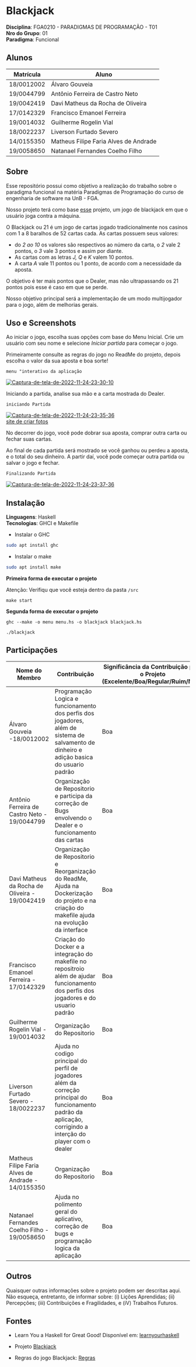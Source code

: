 # Blackjack

**Disciplina**: FGA0210 - PARADIGMAS DE PROGRAMAÇÃO - T01 <br>
**Nro do Grupo**: 01<br>
**Paradigma**: Funcional<br>

## Alunos
|Matrícula | Aluno |
| -- | -- |
| 18/0012002 |  Álvaro Gouveia |
| 19/0044799 |  Antônio Ferreira de Castro Neto |
| 19/0042419 |  Davi Matheus da Rocha de Oliveira |
| 17/0142329 |  Francisco Emanoel Ferreira |
| 19/0014032 |  Guilherme Rogelin Vial |
| 18/0022237 |  Liverson Furtado Severo |
| 14/0155350 |  Matheus Filipe Faria Alves de Andrade |
| 19/0058650 |  Natanael Fernandes Coelho Filho |

## Sobre 
Esse repositório possui como objetivo a realização do trabalho sobre o paradigma funcional na matéria Paradigmas de Programação do curso de engenharia de software na UnB - FGA. 

Nosso projeto terá como base [esse](https://github.com/UnBParadigmas2021-2/2021.2_G5_Funcional_Blackjack) projeto, um jogo de blackjack em que o usuário joga contra a máquina. 

O Blackjack ou 21 é um jogo de cartas jogado tradicionalmente nos casinos com 1 a 8 baralhos de 52 cartas cada. As cartas possuem seus valores: 

- do _2 ao 10_ os valores são respectivos ao número da carta, o _2_ vale 2 pontos, o _3_ vale 3 pontos e assim por diante.
- As cartas com as letras _J, Q_ e _K_ valem 10 pontos.
- A carta _A_ vale 11 pontos ou 1 ponto, de acordo com a necessidade da aposta.

O objetivo é ter mais pontos que o Dealer, mas não ultrapassando os 21 pontos pois esse é caso em que se perde.

Nosso objetivo principal será a implementação de um modo multijogador para o jogo, além de melhorias gerais.

## Uso e Screenshots

Ao iniciar o jogo, escolha suas opções com base do Menu Inicial. Crie um usuário com seu nome e selecione _Iniciar partida_ para começar o jogo.

Primeiramente consulte as regras do jogo no ReadMe do projeto, depois escolha o valor da sua aposta e boa sorte! 

```
menu "interativo da aplicação
```
<a href="https://ibb.co/RC1Py1T"><img src="https://i.ibb.co/fCbtvbd/Captura-de-tela-de-2022-11-24-23-30-10.png" alt="Captura-de-tela-de-2022-11-24-23-30-10" border="0"></a>

Iniciando a partida, analise sua mão e a carta mostrada do Dealer.

```
iniciando Partida
```
<a href="https://ibb.co/714SCrx"><img src="https://i.ibb.co/YLZNQf4/Captura-de-tela-de-2022-11-24-23-35-36.png" alt="Captura-de-tela-de-2022-11-24-23-35-36" border="0"></a><br /><a target='_blank' href='https://pt-br.imgbb.com/'>site de criar fotos</a><br />

No decorrer do jogo, você pode dobrar sua aposta, comprar outra carta ou fechar suas cartas.

Ao final de cada partida será mostrado se você ganhou ou perdeu a aposta, e o total do seu dinheiro. A partir daí, você pode começar outra partida ou salvar o jogo e fechar.

```
Finalizando Partida
```
<a href="https://ibb.co/SwMVw2H"><img src="https://i.ibb.co/ZzFcz3v/Captura-de-tela-de-2022-11-24-23-37-36.png" alt="Captura-de-tela-de-2022-11-24-23-37-36" border="0"></a>

## Instalação 
**Linguagens**: Haskell<br>
**Tecnologias**: GHCI e Makefile<br>

- Instalar o GHC
```bash
sudo apt install ghc
```
- Instalar o make
```bash
sudo apt install make
```

**Primeira forma de executar o projeto**

Atenção: Verifiqu que você esteja dentro da pasta `/src`

```
make start
```

**Segunda forma de executar o projeto**
```
ghc --make -o menu menu.hs -o blackjack blackjack.hs

./blackjack
```

## Participações
| Nome do Membro                           | Contribuição                                         | Significância da Contribuição para o Projeto (Excelente/Boa/Regular/Ruim/Nula) |
| ---------------------------------------- | ---------------------------------------------------- | ------------------------------------------------------------------------------ |
| Álvaro Gouveia -18/0012002		                                   | Programação Logica e funcionamento dos perfis dos jogadores, além de sistema de salvamento de dinheiro e adição basica do usuario padrão| Boa                                                                            |
| Antônio Ferreira de Castro Neto - 19/0044799	           |  Organização de Repositorio e participa da correção de Bugs envolvendo o Dealer e o funcionamento das cartas                                            | Boa                                                                            |
| Davi Matheus da Rocha de Oliveira - 19/0042419	         | Organização de Repositorio e Reorganização do ReadMe, Ajuda na Dockerização do projeto e na criação do makefile  ajuda na evolução da interface                                           | Boa                                                                            |
| Francisco Emanoel Ferreira   - 17/0142329	              | Criação do Docker e a integração do makefile no repositroio além de ajudar  funcionamento dos perfis dos jogadores  e do usuario padrão                           | Boa                                                                             |
|Guilherme Rogelin Vial	- 19/0014032	    |      Organização do Repositorio                                          | Boa                                                                       |
| Liverson Furtado Severo	- 18/0022237	            | Ajuda no codigo principal do perfil de jogadores além da correção principal do funcionamento padrão da aplicação, corrigindo a interção do player com o dealer                                              | Boa                                                                          |
| Matheus Filipe Faria Alves de Andrade	- 14/0155350	 | Organização do Repositorio                                                | Boa                                                                          |
| Natanael Fernandes Coelho Filho	- 19/0058650	                 | Ajuda no polimento geral do aplicativo, correção de bugs e programação logica da aplicação                                                | Boa                                                                         |

## Outros 
Quaisquer outras informações sobre o projeto podem ser descritas aqui. Não esqueça, entretanto, de informar sobre:
(i) Lições Aprendidas;
(ii) Percepções;
(iii) Contribuições e Fragilidades, e
(iV) Trabalhos Futuros.

## Fontes
- Learn You a Haskell for Great Good! Disponível em: [learnyourhaskell](http://learnyouahaskell.com/chapters)

- Projeto [Blackjack](https://github.com/UnBParadigmas2021-2/2021.2_G5_Funcional_Blackjack)

- Regras do jogo Blackjack: [Regras](https://www.youtube.com/watch?v=I1fKYgDDDM4)